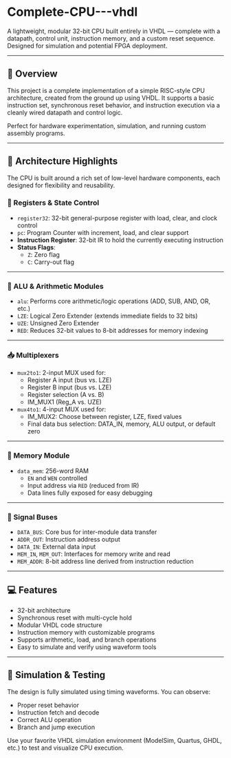 # Complete-CPU---vhdl

A lightweight, modular 32-bit CPU built entirely in VHDL — complete with a datapath, control unit, instruction memory, and a custom reset sequence. Designed for simulation and potential FPGA deployment.

---

## 🚀 Overview

This project is a complete implementation of a simple RISC-style CPU architecture, created from the ground up using VHDL. It supports a basic instruction set, synchronous reset behavior, and instruction execution via a cleanly wired datapath and control logic.

Perfect for hardware experimentation, simulation, and running custom assembly programs.

---

## 🧩 Architecture Highlights

The CPU is built around a rich set of low-level hardware components, each designed for flexibility and reusability.

### 🔁 Registers & State Control

- `register32`: 32-bit general-purpose register with load, clear, and clock control  
- `pc`: Program Counter with increment, load, and clear support  
- **Instruction Register**: 32-bit IR to hold the currently executing instruction  
- **Status Flags**:
  - `Z`: Zero flag
  - `C`: Carry-out flag

---

### 🧠 ALU & Arithmetic Modules

- `alu`: Performs core arithmetic/logic operations (ADD, SUB, AND, OR, etc.)
- `LZE`: Logical Zero Extender (extends immediate fields to 32 bits)
- `UZE`: Unsigned Zero Extender
- `RED`: Reduces 32-bit values to 8-bit addresses for memory indexing

---

### 📥 Multiplexers

- `mux2to1`: 2-input MUX used for:
  - Register A input (bus vs. LZE)
  - Register B input (bus vs. LZE)
  - Register selection (A vs. B)
  - IM_MUX1 (Reg_A vs. UZE)
- `mux4to1`: 4-input MUX used for:
  - IM_MUX2: Choose between register, LZE, fixed values
  - Final data bus selection: DATA_IN, memory, ALU output, or default zero

---

### 💾 Memory Module

- `data_mem`: 256-word RAM
  - `EN` and `WEN` controlled
  - Input address via `RED` (reduced from IR)
  - Data lines fully exposed for easy debugging

---

### 🔗 Signal Buses

- `DATA_BUS`: Core bus for inter-module data transfer  
- `ADDR_OUT`: Instruction address output  
- `DATA_IN`: External data input  
- `MEM_IN`, `MEM_OUT`: Interfaces for memory write and read  
- `MEM_ADDR`: 8-bit address line derived from instruction reduction

---

## 💻 Features

- 32-bit architecture
- Synchronous reset with multi-cycle hold
- Modular VHDL code structure
- Instruction memory with customizable programs
- Supports arithmetic, load, and branch operations
- Easy to simulate and verify using waveform tools

---

## 🧪 Simulation & Testing

The design is fully simulated using timing waveforms. You can observe:
- Proper reset behavior
- Instruction fetch and decode
- Correct ALU operation
- Branch and jump execution

Use your favorite VHDL simulation environment (ModelSim, Quartus, GHDL, etc.) to test and visualize CPU execution.
